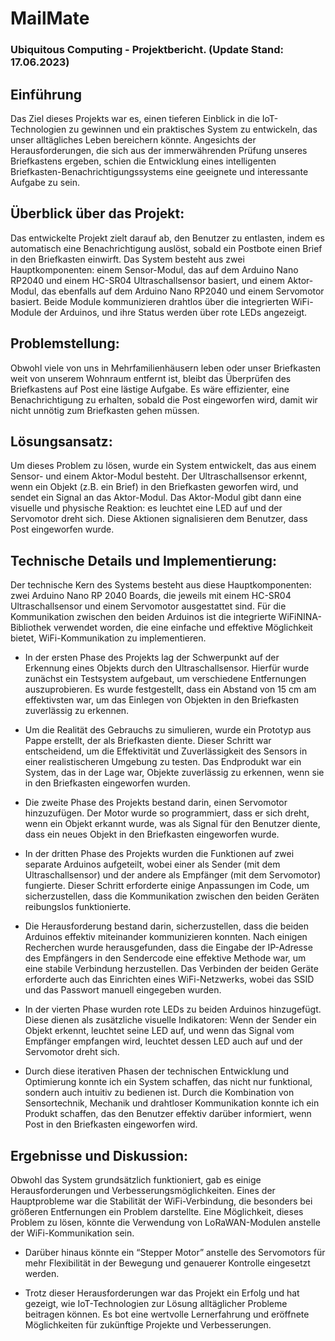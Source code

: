 # MailMate 
### Ubiquitous Computing - Projektbericht. (Update Stand: 17.06.2023)

## Einführung
Das Ziel dieses Projekts war es, einen tieferen Einblick in die IoT-Technologien zu gewinnen und ein praktisches System zu entwickeln, das unser alltägliches Leben bereichern könnte. Angesichts der Herausforderungen, die sich aus der immerwährenden Prüfung unseres Briefkastens ergeben, schien die Entwicklung eines intelligenten Briefkasten-Benachrichtigungssystems eine geeignete und interessante Aufgabe zu sein.

## Überblick über das Projekt: 
Das entwickelte Projekt zielt darauf ab, den Benutzer zu entlasten, indem es automatisch eine Benachrichtigung auslöst, sobald ein Postbote einen Brief in den Briefkasten einwirft. Das System besteht aus zwei Hauptkomponenten: einem Sensor-Modul, das auf dem Arduino Nano RP2040 und einem HC-SR04 Ultraschallsensor basiert, und einem Aktor-Modul, das ebenfalls auf dem Arduino Nano RP2040 und einem Servomotor basiert. Beide Module kommunizieren drahtlos über die integrierten WiFi-Module der Arduinos, und ihre Status werden über rote LEDs angezeigt.

## Problemstellung: 
Obwohl viele von uns in Mehrfamilienhäusern leben oder unser Briefkasten weit von unserem Wohnraum entfernt ist, bleibt das Überprüfen des Briefkastens auf Post eine lästige Aufgabe. Es wäre effizienter, eine Benachrichtigung zu erhalten, sobald die Post eingeworfen wird, damit wir nicht unnötig zum Briefkasten gehen müssen.

## Lösungsansatz: 
Um dieses Problem zu lösen, wurde ein System entwickelt, das aus einem Sensor- und einem Aktor-Modul besteht. Der Ultraschallsensor erkennt, wenn ein Objekt (z.B. ein Brief) in den Briefkasten geworfen wird, und sendet ein Signal an das Aktor-Modul. Das Aktor-Modul gibt dann eine visuelle und physische Reaktion: es leuchtet eine LED auf und der Servomotor dreht sich. Diese Aktionen signalisieren dem Benutzer, dass Post eingeworfen wurde.

## Technische Details und Implementierung: 
Der technische Kern des Systems besteht aus diese Hauptkomponenten: zwei Arduino Nano RP 2040 Boards, die jeweils mit einem HC-SR04 Ultraschallsensor und einem Servomotor ausgestattet sind. Für die Kommunikation zwischen den beiden Arduinos ist die integrierte WiFiNINA-Bibliothek verwendet worden, die eine einfache und effektive Möglichkeit bietet, WiFi-Kommunikation zu implementieren.

- In der ersten Phase des Projekts lag der Schwerpunkt auf der Erkennung eines Objekts durch den Ultraschallsensor. Hierfür wurde zunächst ein Testsystem aufgebaut, um verschiedene Entfernungen auszuprobieren. Es wurde festgestellt, dass ein Abstand von 15 cm am effektivsten war, um das Einlegen von Objekten in den Briefkasten zuverlässig zu erkennen.

- Um die Realität des Gebrauchs zu simulieren, wurde ein Prototyp aus Pappe erstellt, der als Briefkasten diente. Dieser Schritt war entscheidend, um die Effektivität und Zuverlässigkeit des Sensors in einer realistischeren Umgebung zu testen. Das Endprodukt war ein System, das in der Lage war, Objekte zuverlässig zu erkennen, wenn sie in den Briefkasten eingeworfen wurden.

- Die zweite Phase des Projekts bestand darin, einen Servomotor hinzuzufügen. Der Motor wurde so programmiert, dass er sich dreht, wenn ein Objekt erkannt wurde, was als Signal für den Benutzer diente, dass ein neues Objekt in den Briefkasten eingeworfen wurde.

- In der dritten Phase des Projekts wurden die Funktionen auf zwei separate Arduinos aufgeteilt, wobei einer als Sender (mit dem Ultraschallsensor) und der andere als Empfänger (mit dem Servomotor) fungierte. Dieser Schritt erforderte einige Anpassungen im Code, um sicherzustellen, dass die Kommunikation zwischen den beiden Geräten reibungslos funktionierte.

- Die Herausforderung bestand darin, sicherzustellen, dass die beiden Arduinos effektiv miteinander kommunizieren konnten. Nach einigen Recherchen wurde herausgefunden, dass die Eingabe der IP-Adresse des Empfängers in den Sendercode eine effektive Methode war, um eine stabile Verbindung herzustellen. Das Verbinden der beiden Geräte erforderte auch das Einrichten eines WiFi-Netzwerks, wobei das SSID und das Passwort manuell eingegeben wurden.

- In der vierten Phase wurden rote LEDs zu beiden Arduinos hinzugefügt. Diese dienen als zusätzliche visuelle Indikatoren: Wenn der Sender ein Objekt erkennt, leuchtet seine LED auf, und wenn das Signal vom Empfänger empfangen wird, leuchtet dessen LED auch auf und der Servomotor dreht sich.

- Durch diese iterativen Phasen der technischen Entwicklung und Optimierung konnte ich ein System schaffen, das nicht nur funktional, sondern auch intuitiv zu bedienen ist. Durch die Kombination von Sensortechnik, Mechanik und drahtloser Kommunikation konnte ich ein Produkt schaffen, das den Benutzer effektiv darüber informiert, wenn Post in den Briefkasten eingeworfen wird.

## Ergebnisse und Diskussion: 
Obwohl das System grundsätzlich funktioniert, gab es einige Herausforderungen und Verbesserungsmöglichkeiten. Eines der Hauptprobleme war die Stabilität der WiFi-Verbindung, die besonders bei größeren Entfernungen ein Problem darstellte. Eine Möglichkeit, dieses Problem zu lösen, könnte die Verwendung von LoRaWAN-Modulen anstelle der WiFi-Kommunikation sein.

- Darüber hinaus könnte ein “Stepper Motor” anstelle des Servomotors für mehr Flexibilität in der Bewegung und genauerer Kontrolle eingesetzt werden.

- Trotz dieser Herausforderungen war das Projekt ein Erfolg und hat gezeigt, wie IoT-Technologien zur Lösung alltäglicher Probleme beitragen können. Es bot eine wertvolle Lernerfahrung und eröffnete Möglichkeiten für zukünftige Projekte und Verbesserungen.

